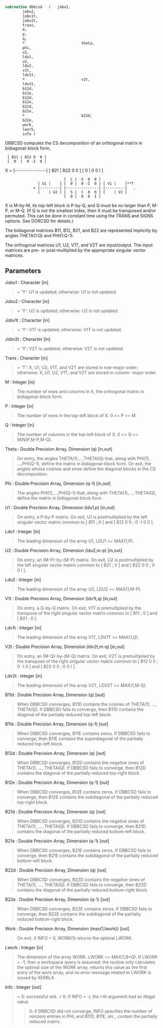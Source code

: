 ```fortran
subroutine dbbcsd	(	jobu1,
		jobu2,
		jobv1t,
		jobv2t,
		trans,
		m,
		p,
		q,
		*                          theta,
		phi,
		u1,
		ldu1,
		u2,
		ldu2,
		v1t,
		ldv1t,
		*                          v2t,
		ldv2t,
		b11d,
		b11e,
		b12d,
		b12e,
		b21d,
		b21e,
		*                          b22d,
		b22e,
		work,
		lwork,
		info )
```

 DBBCSD computes the CS decomposition of an orthogonal matrix in
 bidiagonal-block form,


     [ B11 | B12 0  0 ]
     [  0  |  0 -I  0 ]
 X = [----------------]
     [ B21 | B22 0  0 ]
     [  0  |  0  0  I ]

                               [  C | -S  0  0 ]
                   [ U1 |    ] [  0 |  0 -I  0 ] [ V1 |    ]**T
                 = [---------] [---------------] [---------]   .
                   [    | U2 ] [  S |  C  0  0 ] [    | V2 ]
                               [  0 |  0  0  I ]

 X is M-by-M, its top-left block is P-by-Q, and Q must be no larger
 than P, M-P, or M-Q. (If Q is not the smallest index, then X must be
 transposed and/or permuted. This can be done in constant time using
 the TRANS and SIGNS options. See DORCSD for details.)

 The bidiagonal matrices B11, B12, B21, and B22 are represented
 implicitly by angles THETA(1:Q) and PHI(1:Q-1).

 The orthogonal matrices U1, U2, V1T, and V2T are input/output.
 The input matrices are pre- or post-multiplied by the appropriate
 singular vector matrices.

## Parameters
Jobu1 : Character [in]
> = 'Y':      U1 is updated;
> otherwise:  U1 is not updated.

Jobu2 : Character [in]
> = 'Y':      U2 is updated;
> otherwise:  U2 is not updated.

Jobv1t : Character [in]
> = 'Y':      V1T is updated;
> otherwise:  V1T is not updated.

Jobv2t : Character [in]
> = 'Y':      V2T is updated;
> otherwise:  V2T is not updated.

Trans : Character [in]
> = 'T':      X, U1, U2, V1T, and V2T are stored in row-major
> order;
> otherwise:  X, U1, U2, V1T, and V2T are stored in column-
> major order.

M : Integer [in]
> The number of rows and columns in X, the orthogonal matrix in
> bidiagonal-block form.

P : Integer [in]
> The number of rows in the top-left block of X. 0 <= P <= M.

Q : Integer [in]
> The number of columns in the top-left block of X.
> 0 <= Q <= MIN(P,M-P,M-Q).

Theta : Double Precision Array, Dimension (q) [in,out]
> On entry, the angles THETA(1),...,THETA(Q) that, along with
> PHI(1), ...,PHI(Q-1), define the matrix in bidiagonal-block
> form. On exit, the angles whose cosines and sines define the
> diagonal blocks in the CS decomposition.

Phi : Double Precision Array, Dimension (q-1) [in,out]
> The angles PHI(1),...,PHI(Q-1) that, along with THETA(1),...,
> THETA(Q), define the matrix in bidiagonal-block form.

U1 : Double Precision Array, Dimension (ldu1,p) [in,out]
> On entry, a P-by-P matrix. On exit, U1 is postmultiplied
> by the left singular vector matrix common to [ B11 ; 0 ] and
> [ B12 0 0 ; 0 -I 0 0 ].

Ldu1 : Integer [in]
> The leading dimension of the array U1, LDU1 >= MAX(1,P).

U2 : Double Precision Array, Dimension (ldu2,m-p) [in,out]
> On entry, an (M-P)-by-(M-P) matrix. On exit, U2 is
> postmultiplied by the left singular vector matrix common to
> [ B21 ; 0 ] and [ B22 0 0 ; 0 0 I ].

Ldu2 : Integer [in]
> The leading dimension of the array U2, LDU2 >= MAX(1,M-P).

V1t : Double Precision Array, Dimension (ldv1t,q) [in,out]
> On entry, a Q-by-Q matrix. On exit, V1T is premultiplied
> by the transpose of the right singular vector
> matrix common to [ B11 ; 0 ] and [ B21 ; 0 ].

Ldv1t : Integer [in]
> The leading dimension of the array V1T, LDV1T >= MAX(1,Q).

V2t : Double Precision Array, Dimension (ldv2t,m-q) [in,out]
> On entry, an (M-Q)-by-(M-Q) matrix. On exit, V2T is
> premultiplied by the transpose of the right
> singular vector matrix common to [ B12 0 0 ; 0 -I 0 ] and
> [ B22 0 0 ; 0 0 I ].

Ldv2t : Integer [in]
> The leading dimension of the array V2T, LDV2T >= MAX(1,M-Q).

B11d : Double Precision Array, Dimension (q) [out]
> When DBBCSD converges, B11D contains the cosines of THETA(1),
> ..., THETA(Q). If DBBCSD fails to converge, then B11D
> contains the diagonal of the partially reduced top-left
> block.

B11e : Double Precision Array, Dimension (q-1) [out]
> When DBBCSD converges, B11E contains zeros. If DBBCSD fails
> to converge, then B11E contains the superdiagonal of the
> partially reduced top-left block.

B12d : Double Precision Array, Dimension (q) [out]
> When DBBCSD converges, B12D contains the negative sines of
> THETA(1), ..., THETA(Q). If DBBCSD fails to converge, then
> B12D contains the diagonal of the partially reduced top-right
> block.

B12e : Double Precision Array, Dimension (q-1) [out]
> When DBBCSD converges, B12E contains zeros. If DBBCSD fails
> to converge, then B12E contains the subdiagonal of the
> partially reduced top-right block.

B21d : Double Precision Array, Dimension (q) [out]
> When DBBCSD converges, B21D contains the negative sines of
> THETA(1), ..., THETA(Q). If DBBCSD fails to converge, then
> B21D contains the diagonal of the partially reduced bottom-left
> block.

B21e : Double Precision Array, Dimension (q-1) [out]
> When DBBCSD converges, B21E contains zeros. If DBBCSD fails
> to converge, then B21E contains the subdiagonal of the
> partially reduced bottom-left block.

B22d : Double Precision Array, Dimension (q) [out]
> When DBBCSD converges, B22D contains the negative sines of
> THETA(1), ..., THETA(Q). If DBBCSD fails to converge, then
> B22D contains the diagonal of the partially reduced bottom-right
> block.

B22e : Double Precision Array, Dimension (q-1) [out]
> When DBBCSD converges, B22E contains zeros. If DBBCSD fails
> to converge, then B22E contains the subdiagonal of the
> partially reduced bottom-right block.

Work : Double Precision Array, Dimension (max(1,lwork)) [out]
> On exit, if INFO = 0, WORK(1) returns the optimal LWORK.

Lwork : Integer [in]
> The dimension of the array WORK. LWORK >= MAX(1,8*Q).
> If LWORK = -1, then a workspace query is assumed; the
> routine only calculates the optimal size of the WORK array,
> returns this value as the first entry of the work array, and
> no error message related to LWORK is issued by XERBLA.

Info : Integer [out]
> = 0:  successful exit.
> < 0:  if INFO = -i, the i-th argument had an illegal value.
> > 0:  if DBBCSD did not converge, INFO specifies the number
> of nonzero entries in PHI, and B11D, B11E, etc.,
> contain the partially reduced matrix.

